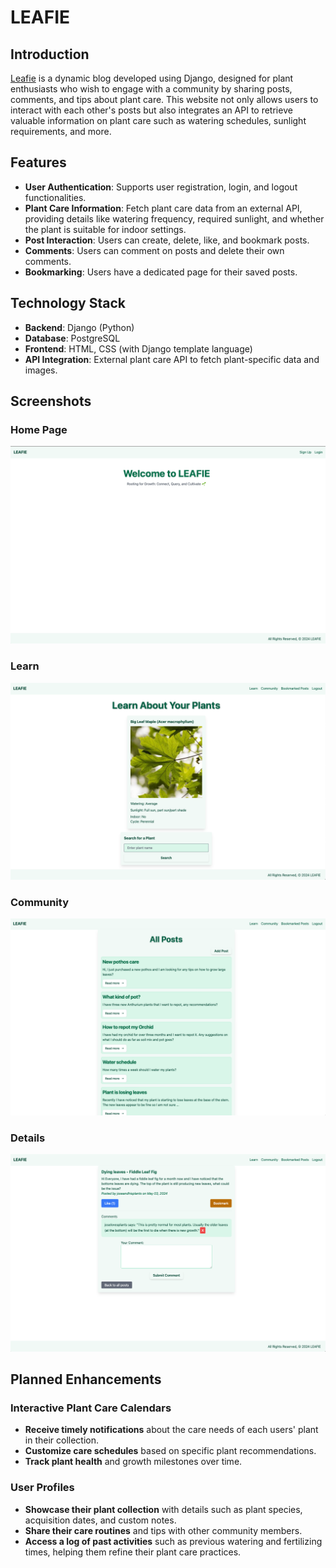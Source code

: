 # LEAFIE

## Introduction
[Leafie](https://leafie-d35b317acff1.herokuapp.com) is a dynamic blog developed using Django, designed for plant enthusiasts who wish to engage with a community by sharing posts, comments, and tips about plant care. This website not only allows users to interact with each other's posts but also integrates an API to retrieve valuable information on plant care such as watering schedules, sunlight requirements, and more.

## Features
- **User Authentication**: Supports user registration, login, and logout functionalities.
- **Plant Care Information**: Fetch plant care data from an external API, providing details like watering frequency, required sunlight, and whether the plant is suitable for indoor settings.
- **Post Interaction**: Users can create, delete, like, and bookmark posts.
- **Comments**: Users can comment on posts and delete their own comments.
- **Bookmarking**: Users have a dedicated page for their saved posts.

## Technology Stack
- **Backend**: Django (Python)
- **Database**: PostgreSQL
- **Frontend**: HTML, CSS (with Django template language)
- **API Integration**: External plant care API to fetch plant-specific data and images.

## Screenshots


### Home Page
![Home Page Leafie](./main_app/static/images/home.png)
### Learn
![Learn Page API](./main_app/static/images/learn.png)
### Community
![Community Posts](./main_app/static/images/allposts.png)
### Details
![Post Details](./main_app/static/images/details.png)

## Planned Enhancements

### Interactive Plant Care Calendars

- **Receive timely notifications** about the care needs of each users' plant in their collection.
- **Customize care schedules** based on specific plant recommendations.
- **Track plant health** and growth milestones over time.

### User Profiles

- **Showcase their plant collection** with details such as plant species, acquisition dates, and custom notes.
- **Share their care routines** and tips with other community members.
- **Access a log of past activities** such as previous watering and fertilizing times, helping them refine their plant care practices.
